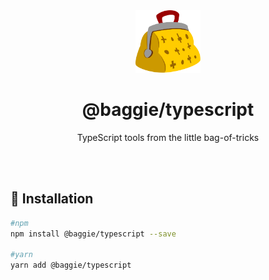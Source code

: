 <div align="center">
  <img alt="Baggie logo" src="graphics/baggie.svg" height="100" />
</div>

<div align="center">
  <h1>@baggie/typescript</h1>
  <p>TypeScript tools from the little bag-of-tricks</p>
  <br>
  <br>
</div>

## 🚀 Installation
```bash
#npm
npm install @baggie/typescript --save

#yarn
yarn add @baggie/typescript
```
